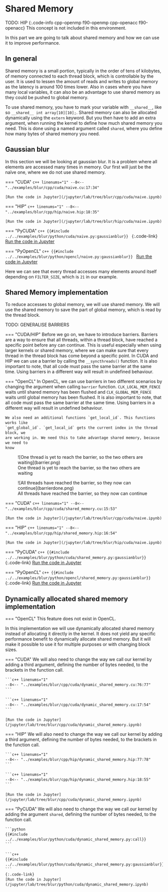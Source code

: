 # Shared Memory
TODO: HIP
{:.code-info cpp-openmp f90-openmp cpp-openacc f90-openacc}
This concept is not included in this environment.

In this part we are going to talk about shared memory and how we can use it to
improve performance.

In general
----------
Shared memory is a small portion, typically in the order of tens of kilobytes,
of memory connected to each thread block, which is controllable by the user.
It is used to lessen the amount of reads and writes to global memory as the
latency is around 100 times lower. Also in cases where you have many local
variables, it can also be an advantage to use shared memory as they could be
pushed to global memory.

To use shared memory, you have to mark your variable with `__shared__`, like so
`__shared__ int array[10][10];`. Shared memory can also be allocated dynamically
using the `extern` keyword. But you then have to add an extra argument, when
running the kernel to define how much shared memory you need. This is done using
a named argument called `shared`, where you define how many bytes of shared
memory you need.

Gaussian blur
-------------
In this section we will be looking at gaussian blur. It is a problem where all
elements are accessed many times in memory. Our first will just be the naïve one,
where we do not use shared memory.

=== "CUDA"
    ```c++ linenums="1"
    --8<-- "../examples/blur/cpp/cuda/naive.cu:17:34"
    ```

    [Run the code in Jupyter](/jupyter/lab/tree/blur/cpp/cuda/naive.ipynb)

=== "HIP"
    ```c++ linenums="1"
    --8<-- "../examples/blur/cpp/hip/naive.hip:18:35"
    ```

    [Run the code in Jupyter](/jupyter/lab/tree/blur/hip/cuda/naive.ipynb)

=== "PyCUDA"
    ```c++
    {{#include ../../examples/blur/python/cuda/naive.py:gaussianblur}}
    ```
    {:.code-link}
    [Run the code in Jupyter](/jupyter/lab/tree/blur/python/cuda/naive.ipynb)

=== "PyOpenCL"
    ```c++
    {{#include ../../examples/blur/python/opencl/naive.py:gaussianblur}}
    ```
    [Run the code in Jupyter](/jupyter/lab/tree/blur/python/opencl/naive.ipynb)

Here we can see that every thread accesses many elements around itself depending
on `FILTER_SIZE`, which is `21` in our example.

Shared Memory implementation
----------------------------
To reduce accesses to global memory, we will use shared memory. We will use the
shared memory to save the part of global memory, which is read by the thread
block.

TODO: GENERALISE BARRIERS

=== "CUDA/HIP"
    Before we go on, we have to introduce barriers. Barriers are a way to ensure
    that all threads, within a thread block, have reached a specific point before
    any can continue. This is useful especially when using larger kernels or shared
    memory, where we can make sure that every thread in the thread block has come
    beyond a specific point. In CUDA and HIP we can use a barrier by calling the
    `__syncthreads()` function. It is also important to note, that all code must
    pass the same barrier at the same time. Using barriers in a different way will
    result in undefined behaviour.

=== "OpenCL"
    In OpenCL, we can use barriers
    in two different scenarios by changing the argument when calling `barrier`
    function. `CLK_LOCAL_MEM_FENCE` waits until shared memory has been flushed and
    `CLK_GLOBAL_MEM_FENCE` waits until global memory has been flushed. It is also
    important to note, that all code must pass the same barrier at the same time.
    Using barriers in a different way will result in undefined behaviour.

    We also need an additional functions `get_local_id`. This functions works like
    `get_global_id`. `get_local_id` gets the current index in the thread block, we
    are working in. We need this to take advantage shared memory, because we need to
    know

<figure markdown>
  ![One thread is yet to reach the barrier, so the two others are waiting](barrier.png)
  <figcaption>One thread is yet to reach the barrier, so the two others are waiting</figcaption>
</figure>

<figure markdown>
  ![All threads have reached the barrier, so they now can continue](barrierdone.png)
  <figcaption>All threads have reached the barrier, so they now can continue</figcaption>
</figure>

=== "CUDA"
    ```c++ linenums="1"
    --8<-- "../examples/blur/cpp/cuda/shared_memory.cu:15:53"
    ```

    [Run the code in Jupyter](/jupyter/lab/tree/blur/cpp/cuda/naive.ipynb)

=== "HIP"
    ```c++ linenums="1"
    --8<-- "../examples/blur/cpp/hip/shared_memory.hip:16:54"
    ```

    [Run the code in Jupyter](/jupyter/lab/tree/blur/hip/cuda/naive.ipynb)


=== "PyCUDA"
    ```c++
    {{#include ../../examples/blur/python/cuda/shared_memory.py:gaussianblur}}
    ```
    {:.code-link}
    [Run the code in Jupyter](/jupyter/lab/tree/blur/python/cuda/shared_memory.ipynb)

=== "PyOpenCL"
    ```c++
    {{#include ../../examples/blur/python/opencl/shared_memory.py:gaussianblur}}
    ```
    {:.code-link}
    [Run the code in Jupyter](/jupyter/lab/tree/blur/python/opencl/shared_memory.ipynb)

Dynamically allocated shared memory implementation
--------------------------------------------------
=== "OpenCL"
    This feature does not exist in OpenCL.

In this implementation we will use dynamically allocated shared memory instead
of allocating it directly in the kernel. It does not yield any specific
performance benefit to dynamically allocate shared memory. But it will make it
possible to use it for multiple purposes or with changing block sizes.

=== "CUDA"
    We will also need to change the way we call our kernel by adding a third
    argument, defining the number of bytes needed, to the brackets in the function
    call.

    ```c++ linenums="1"
    --8<-- "../examples/blur/cpp/cuda/dynamic_shared_memory.cu:76:77"
    ```

    ```c++ linenums="1"
    --8<-- "../examples/blur/cpp/cuda/dynamic_shared_memory.cu:17:54"
    ```

    [Run the code in Jupyter](/jupyter/lab/tree/blur/cpp/cuda/dynamic_shared_memory.ipynb)

=== "HIP"
    We will also need to change the way we call our kernel by adding a third
    argument, defining the number of bytes needed, to the brackets in the function
    call.

    ```c++ linenums="1"
    --8<-- "../examples/blur/cpp/hip/dynamic_shared_memory.hip:77:78"
    ```

    ```c++ linenums="1"
    --8<-- "../examples/blur/cpp/hip/dynamic_shared_memory.hip:18:55"
    ```

    [Run the code in Jupyter](/jupyter/lab/tree/blur/cpp/cuda/dynamic_shared_memory.ipynb)

=== "PyCUDA"
    We will also need to change the way we call our kernel by adding the argument
    `shared`, defining the number of bytes needed, to the function call.

    ```python
    {{#include ../../examples/blur/python/cuda/dynamic_shared_memory.py:call}}
    ```

    ```c++
    {{#include ../../examples/blur/python/cuda/dynamic_shared_memory.py:gaussianblur}}
    ```
    {:.code-link}
    [Run the code in Jupyter](/jupyter/lab/tree/blur/python/cuda/dynamic_shared_memory.ipynb)
